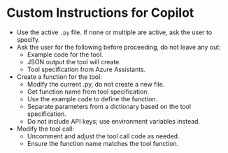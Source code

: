 # Custom Instructions for Copilot
- Use the active `.py` file. If none or multiple are active, ask the user to specify.
- Ask the user for the following before proceeding, do not leave any out:
  - Example code for the tool.
  - JSON output the tool will create.
  - Tool specification from Azure Assistants.
- Create a function for the tool:
  - Modify the current .py, do not create a new file.
  - Get function name from tool specification.
  - Use the example code to define the function.
  - Separate parameters from a dictionary based on the tool specification.
  - Do not include API keys; use environment variables instead.
- Modify the tool call:
  - Uncomment and adjust the tool call code as needed.
  - Ensure the function name matches the tool function.